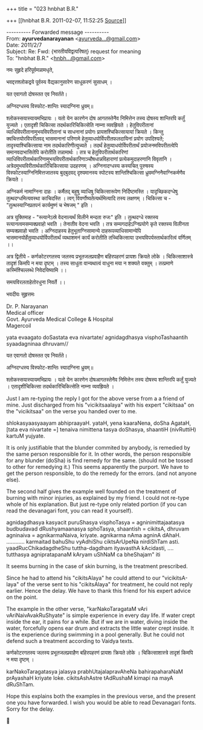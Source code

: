 +++
title = "023 hnbhat B.R."

+++
[[hnbhat B.R.	2011-02-07, 11:52:25 [Source](https://groups.google.com/g/bvparishat/c/Cg33QC1m0DM)]]



  

---------- Forwarded message ----------  
From: **ayurvedanarayanan** \<[ayurveda...@gmail.com]()\>  
Date: 2011/2/7  
Subject: Re: Fwd: {भारतीयविद्वत्परिषत्} request for meaning  
To: "hnbhat B.R." \<[hnbh...@gmail.com]()\>  
  
  

नमः सुहृदे हरिपूर्वमन्नामधृते,  
  
भवद्दत्तश्लोकद्वये पूर्वस्य वैद्यकानुसारेण साधूकरणं सुसाधम् ।

यत एवागतो दोषस्तत एव निवर्तते।

अग्निदग्धस्य विस्फोट-शान्तिः स्यादग्निना ध्रुवम्॥



श्लोकस्सयास्यायमभिप्रायः । यतो येन कारणेन दोष आगतस्तेनैव निमित्तेन तस्य दोषस्य शान्तिरपि कर्तुं युज्यते । एतादृशी चिकित्सा तदर्थकारिचिकित्सेति नाम्ना व्यवह्रियते । हेतुविपरीतानां व्याधिविपरीतानामुभयविपरीतानां च साधनानां प्रयोगः प्रायशश्चिकित्सायायां क्रियते । किन्तु क्वचित्तयोरविपरीतवद् भासमानानां परिणामे हेतुव्याधयोर्विपरीतफलदायिनां प्रयोग उपदिश्यते; तादृस्याश्चिकित्साया नाम तदर्थकारिणीत्युच्यते । तदर्थं हेतुव्याधयोर्विपरीतार्थं प्रयोजनमविपरीतत्वेपि समानवदाभासितेपि करोतीति तन्नामार्थः । तत्र च हेतुविपरीतार्थकारिणां व्याधिविपरीतार्थकारिणामुभयविपरीतार्थकारिणाञ्चौषधान्नविहाराणां प्रत्येकमुदाहरणानि विवृतानि । अत्रेदमुभयविरीतार्थकारिचिकित्साया उदहरणम् । अग्निनादग्धस्य कस्यचित् पुरुषस्य विस्फोटस्याग्निनिमित्तजातस्य बुद्बुदवद् दृश्यमानस्य स्पोटस्य शान्तिश्चिकित्सा ध्रुवमग्निनैवाग्निकर्मणैव क्रियते ।

  

अग्निकर्म नामाग्निना दाहः । कर्मैतद् बहुषु व्याधिषु चिकित्सारूपेण निर्दिष्टमस्ति । यादृच्छिकदग्धेषु तुत्थदग्धमित्यवस्था काचिदस्ति । त्वग् विवर्णोष्यतेत्यर्थमित्यादि तस्य लक्षणम् । चिकित्सा च - "तुत्थस्याग्निप्रतपनं कार्यमुष्णं च भेषजम् " इति ।

  

  

अत्र युक्तिमाह - "स्त्यानेऽस्रे वेदनात्यर्थं विलीने मन्दता रुजः" इति । तुत्थदग्धे रक्तस्य स्त्यानत्वमसम्यक्प्रवाहो भवति । तेनातीव वेदना भवति । तत्र सम्यगदाहेऽग्निप्रयोगे कृते रक्तस्य विलीनता सम्यक्प्रवाहो भवति । अग्निदाहस्य हेतुभूताग्निसामान्ये दाहरूपव्याधिसामान्येपि भासमानयोर्हेतुव्याधयोर्विपरीतार्थं व्यथाशमनं कार्यं करोतीति तच्चिकित्साया उभयविपर्यस्तार्थकारित्वं वर्णितम् ।।



अत्र द्वितीये - कर्णकोटरगतस्य जलस्य प्रभूतजलप्रवाहैण बहिरपहरणं प्रायशः क्रियते लोके । चिकित्साशास्त्रे तादृशं किमपि न मया दृष्टम् । तस्य साधुता वान्यथात्वं वाधुना मया न शक्यते वक्तुम् । तत्प्रमाणे कस्मिंश्चिल्लब्धे निवेदयिष्यामि ।।



समयविरलताहेतोरधुना निवर्ते ।।

  
भवदीयः सुहृत्तमः

  
  
Dr. P. Narayanan  
Medical officer  
Govt. Ayurveda Medical College & Hospital  
Magercoil





yata evaagato doSastata eva nivartate/ agnidagdhasya visphoTashaantih syaadagninaa dhruvam//

  

यत एवागतो दोषस्तत एव निवर्तते।

अग्निदग्धस्य विस्फोट-शान्तिः स्यादग्निना ध्रुवम्॥



  
श्लोकस्सयास्यायमभिप्रायः । यतो येन कारणेन दोषआगतस्तेनैव निमित्तेन तस्य दोषस्य शान्तिरपि कर्तुं युज्यते । एतादृशीचिकित्सा तदर्थकारिचिकित्सेति नाम्ना व्यवह्रियते ।  
  

Just I am re-typing the reply I got for the above verse from a a friend of mine. Just discharged from his "vicikitsaalaya" with his expert "cikitsaa" on the "vicikitsaa" on the verse you handed over to me.

  

shlokasyaasyaayam abhipraayaH. yataH, yena kaaraNena, doSha AgataH, \[tata eva nivartate =\] tenaiva nimittena tasya doShasya, shaantiH (nivRuttiH) kartuM yujyate.

  

It is only justifiable that the blunder commited by anybody, is remedied by the same person responsible for it. In other words, the person responsible for any blunder (doSha) is find remedy for the same. (should not be tossed to other for remedying it.) This seems apparently the purport. We have to get the person responsible, to do the remedy for the errors. (and not anyone else).

  

The second half gives the example well founded on the treatment of burning with minor injuries, as explained by my friend. I could not re-type whole of his explanation. But just re-type only related portion (if you can read the devanagari font, you can read it yourself).

  

agnidagdhasya kasyacit puruShasya visphoTasya = agninimittajaatasya budbudavad dRushyamaanasya sphoTasya, shaantish = cikitsA, dhruvam agninaiva = agnikarmaNaiva, kriyate. agnikarma nAma agninA dAhaH. ............ karmaitad bahuShu vyAdhiShu ciktsArUpeNa nirdiShTam asti. yaadRucChikadagdheShu tuttha-dagdham ityavasthA kAcidasti, .... tutthasya agnipratapanaM kAryam uShNaM ca bheShajam" iti

  

It seems burning in the case of skin burning, is the treatment prescribed.

  

Since he had to attend his "cikitsAlaya" he could attend to our "vicikitsA-laya" of the verse sent to his "cikitsAlaya" for treatment, he could not reply earlier. Hence the delay. We have to thank this friend for his expert advice on the point.

  

The example in the other verse, "karNakoTaragataM vAri vAriNaivAvakRuShyate" is simple experience in every day life. If water crept inside the ear, it pains for a while. But if we are in water, diving inside the water, forcefully opens ear drum and extracts the little water crept inside. It is the experience during swimming in a pool generally. But he could not defend such a treatment according to Vaidya texts.

  

कर्णकोटरगतस्य जलस्य प्रभूतजलप्रवाहैण बहिरपहरणं प्रायशः क्रियते लोके । चिकित्साशास्त्रे तादृशं किमपि न मया दृष्टम् ।

  

karNakoTaragatasya jalasya prabhUtajalapravAheNa bahirapaharaNaM prAyashaH kriyate loke. cikitsAshAstre tAdRushaM kimapi na mayA dRuShTam.

  

Hope this explains both the examples in the previous verse, and the present one you have forwarded. I wish you would be able to read Devanagari fonts. Sorry for the delay.



